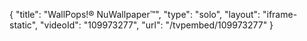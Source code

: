 {
    "title": "WallPops!&reg; NuWallpaper&trade;",
    "type": "solo",
    "layout": "iframe-static",
    "videoId": "109973277",
    "url": "\/tvpembed\/109973277"
}